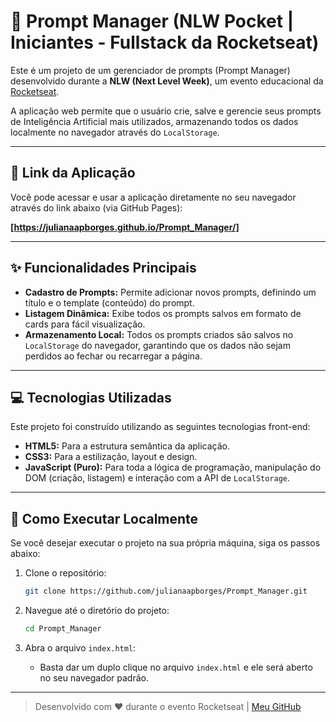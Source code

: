 # 🚀 Prompt Manager (NLW Pocket | Iniciantes - Fullstack da Rocketseat)

Este é um projeto de um gerenciador de prompts (Prompt Manager) desenvolvido durante a **NLW (Next Level Week)**, um evento educacional da [Rocketseat](https://www.rocketseat.com.br/).

A aplicação web permite que o usuário crie, salve e gerencie seus prompts de Inteligência Artificial mais utilizados, armazenando todos os dados localmente no navegador através do `LocalStorage`.

---

## 🔗 Link da Aplicação

Você pode acessar e usar a aplicação diretamente no seu navegador através do link abaixo (via GitHub Pages):

**[https://julianaapborges.github.io/Prompt_Manager/]**

---

## ✨ Funcionalidades Principais

- **Cadastro de Prompts:** Permite adicionar novos prompts, definindo um título e o template (conteúdo) do prompt.
- **Listagem Dinâmica:** Exibe todos os prompts salvos em formato de cards para fácil visualização.
- **Armazenamento Local:** Todos os prompts criados são salvos no `LocalStorage` do navegador, garantindo que os dados não sejam perdidos ao fechar ou recarregar a página.

---

## 💻 Tecnologias Utilizadas

Este projeto foi construído utilizando as seguintes tecnologias front-end:

- **HTML5:** Para a estrutura semântica da aplicação.
- **CSS3:** Para a estilização, layout e design.
- **JavaScript (Puro):** Para toda a lógica de programação, manipulação do DOM (criação, listagem) e interação com a API de `LocalStorage`.

---

## 🚀 Como Executar Localmente

Se você desejar executar o projeto na sua própria máquina, siga os passos abaixo:

1.  Clone o repositório:

    ```bash
    git clone https://github.com/julianaapborges/Prompt_Manager.git
    ```

2.  Navegue até o diretório do projeto:

    ```bash
    cd Prompt_Manager
    ```

3.  Abra o arquivo `index.html`:
    - Basta dar um duplo clique no arquivo `index.html` e ele será aberto no seu navegador padrão.

---

> Desenvolvido com ❤️ durante o evento Rocketseat | [Meu GitHub](https://github.com/JulianaProgramming)
